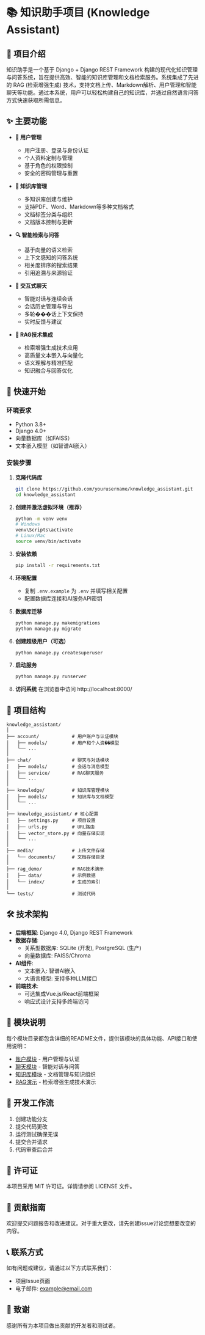 # 📚 知识助手项目 (Knowledge Assistant)

## 🌟 项目介绍

知识助手是一个基于 Django + Django REST Framework 构建的现代化知识管理与问答系统，旨在提供高效、智能的知识库管理和文档检索服务。系统集成了先进的 RAG (检索增强生成) 技术，支持文档上传、Markdown解析、用户管理和智能聊天等功能。通过本系统，用户可以轻松构建自己的知识库，并通过自然语言问答方式快速获取所需信息。

## ✨ 主要功能

- **🔐 用户管理**
  - 用户注册、登录与身份认证
  - 个人资料定制与管理
  - 基于角色的权限控制
  - 安全的密码管理与重置

- **📝 知识库管理**
  - 多知识库创建与维护
  - 支持PDF、Word、Markdown等多种文档格式
  - 文档标签分类与组织
  - 文档版本控制与更新

- **🔍 智能检索与问答**
  - 基于向量的语义检索
  - 上下文感知的问答系统
  - 相关度排序的搜索结果
  - 引用追溯与来源验证

- **💬 交互式聊天**
  - 智能对话与连续会话
  - 会话历史管理与导出
  - 多轮���话上下文保持
  - 实时反馈与建议

- **🧠 RAG技术集成**
  - 检索增强生成技术应用
  - 高质量文本嵌入与向量化
  - 语义理解与精准匹配
  - 知识融合与回答优化

## 🚀 快速开始

### 环境要求
- Python 3.8+
- Django 4.0+
- 向量数据库（如FAISS）
- 文本嵌入模型（如智谱AI嵌入）

### 安装步骤

1. **克隆代码库**
   ```bash
   git clone https://github.com/yourusername/knowledge_assistant.git
   cd knowledge_assistant
   ```

2. **创建并激活虚拟环境（推荐）**
   ```bash
   python -m venv venv
   # Windows
   venv\Scripts\activate
   # Linux/Mac
   source venv/bin/activate
   ```

3. **安装依赖**
   ```bash
   pip install -r requirements.txt
   ```

4. **环境配置**
   - 复制 `.env.example` 为 `.env` 并填写相关配置
   - 配置数据库连接和AI服务API密钥

5. **数据库迁移**
   ```bash
   python manage.py makemigrations
   python manage.py migrate
   ```

6. **创建超级用户（可选）**
   ```bash
   python manage.py createsuperuser
   ```

7. **启动服务**
   ```bash
   python manage.py runserver
   ```

8. **访问系统**
   在浏览器中访问 http://localhost:8000/

## 📂 项目结构

```
knowledge_assistant/
│
├── account/            # 用户账户与认证模块
│   ├── models/         # 用户和个人资��模型
│   └── ...
│
├── chat/               # 聊天与对话模块
│   ├── models/         # 会话与消息模型
│   ├── service/        # RAG聊天服务
│   └── ...
│
├── knowledge/          # 知识库管理模块
│   ├── models/         # 知识库与文档模型
│   └── ...
│
├── knowledge_assistant/ # 核心配置
│   ├── settings.py     # 项目设置
│   ├── urls.py         # URL路由
│   ├── vector_store.py # 向量存储实现
│   └── ...
│
├── media/              # 上传文件存储
│   └── documents/      # 文档存储目录
│
├── rag_demo/           # RAG技术演示
│   ├── data/           # 示例数据
│   └── index/          # 生成的索引
│
└── tests/              # 测试代码
```

## 🛠 技术架构

- **后端框架**: Django 4.0, Django REST Framework
- **数据存储**: 
  - 关系型数据库: SQLite (开发), PostgreSQL (生产)
  - 向量数据库: FAISS/Chroma
- **AI组件**: 
  - 文本嵌入: 智谱AI嵌入
  - 大语言模型: 支持多种LLM接口
- **前端技术**: 
  - 可选集成Vue.js/React前端框架
  - 响应式设计支持多终端访问

## 📖 模块说明

每个模块目录都包含详细的README文件，提供该模块的具体功能、API接口和使用说明：

- [账户模块](knowledge_assistant/account/README.md) - 用户管理与认证
- [聊天模块](knowledge_assistant/chat/README.md) - 智能对话与问答
- [知识库模块](knowledge_assistant/knowledge/README.md) - 文档管理与知识组织
- [RAG演示](knowledge_assistant/rag_demo/README.md) - 检索增强生成技术演示

## 🔄 开发工作流

1. 创建功能分支
2. 提交代码更改
3. 运行测试确保无误
4. 提交合并请求
5. 代码审查后合并

## 📄 许可证

本项目采用 MIT 许可证。详情请参阅 LICENSE 文件。

## 👥 贡献指南

欢迎提交问题报告和改进建议。对于重大更改，请先创建issue讨论您想要改变的内容。

## 📞 联系方式

如有问题或建议，请通过以下方式联系我们：
- 项目Issue页面
- 电子邮件: example@email.com

## 🙏 致谢

感谢所有为本项目做出贡献的开发者和测试者。
